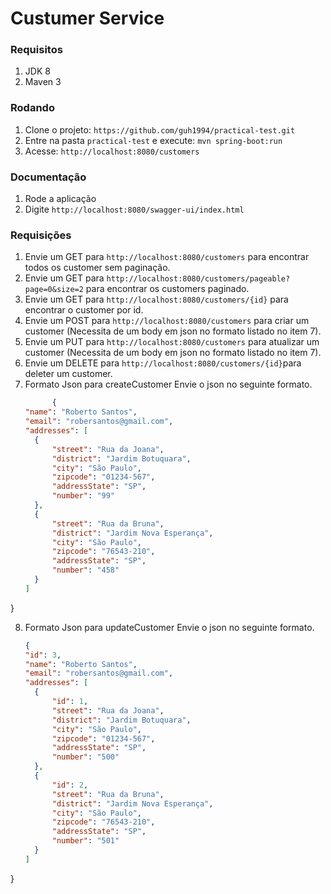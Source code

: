# Custumer Service

### Requisitos

1. JDK 8
1. Maven 3

### Rodando

1. Clone o projeto: `https://github.com/guh1994/practical-test.git`
1. Entre na pasta `practical-test` e execute: `mvn spring-boot:run`
1. Acesse: `http://localhost:8080/customers`


### Documentação
1. Rode a aplicação
2. Digite `http://localhost:8080/swagger-ui/index.html`

### Requisições
1. Envie um GET para `http://localhost:8080/customers` para encontrar todos os customer sem paginação.
2. Envie um GET para `http://localhost:8080/customers/pageable?page=0&size=2` para encontrar os customers paginado.
3. Envie um GET para `http://localhost:8080/customers/{id}` para encontrar o customer por id.
4. Envie um POST para `http://localhost:8080/customers` para criar um customer (Necessita de um body em json no formato listado no item 7).
5. Envie um PUT para `http://localhost:8080/customers` para atualizar um customer (Necessita de um body em json no formato listado no item 7). 
6. Envie um DELETE para `http://localhost:8080/customers/{id}`para deleter um customer.
7. Formato Json para createCustomer
Envie o json no seguinte formato.
      ```json 
            {
    "name": "Roberto Santos",
    "email": "robersantos@gmail.com",
    "addresses": [
        {
            "street": "Rua da Joana",
            "district": "Jardim Botuquara",
            "city": "São Paulo",
            "zipcode": "01234-567",
            "addressState": "SP",
            "number": "99"
        },
        {
            "street": "Rua da Bruna",
            "district": "Jardim Nova Esperança",
            "city": "São Paulo",
            "zipcode": "76543-210",
            "addressState": "SP",
            "number": "458"
        }
    ]
}

8. Formato Json para updateCustomer
Envie o json no seguinte formato.
      ```json
      {
    "id": 3,
    "name": "Roberto Santos",
    "email": "robersantos@gmail.com",
    "addresses": [
        {
            "id": 1,
            "street": "Rua da Joana",
            "district": "Jardim Botuquara",
            "city": "São Paulo",
            "zipcode": "01234-567",
            "addressState": "SP",
            "number": "500"
        },
        {
            "id": 2,
            "street": "Rua da Bruna",
            "district": "Jardim Nova Esperança",
            "city": "São Paulo",
            "zipcode": "76543-210",
            "addressState": "SP",
            "number": "501"
        }
    ]
}

   
